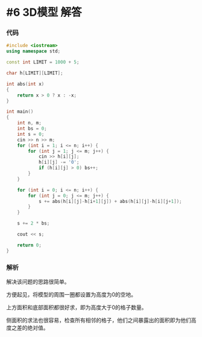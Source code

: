# #6 3D模型 解答

### 代码

```c++
#include <iostream>
using namespace std;

const int LIMIT = 1000 + 5;

char h[LIMIT][LIMIT];

int abs(int x)
{
    return x > 0 ? x : -x;
}

int main()
{
    int n, m;
    int bs = 0;
    int s = 0;
    cin >> n >> m;
    for (int i = 1; i <= n; i++) {
        for (int j = 1; j <= m; j++) {
            cin >> h[i][j];
            h[i][j] -= '0';
            if (h[i][j] > 0) bs++;
        }
    }

    for (int i = 0; i <= n; i++) {
        for (int j = 0; j <= m; j++) {
            s += abs(h[i][j]-h[i+1][j]) + abs(h[i][j]-h[i][j+1]);
        }
    }

    s += 2 * bs;

    cout << s;

    return 0;
}
```

### 解析

解决该问题的思路很简单。

方便起见，将模型的周围一圈都设置为高度为0的空地。

上方面积和底部面积都很好求，即为高度大于0的格子数量。

侧面积的求法也很容易，检查所有相邻的格子，他们之间暴露出的面积即为他们高度之差的绝对值。